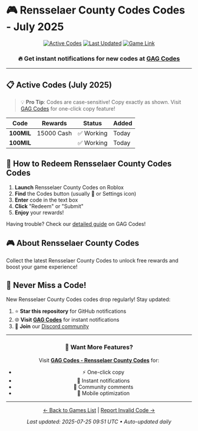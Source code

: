 # 🎮 Rensselaer County Codes Codes - July 2025

<div align="center">

[![Active Codes](https://img.shields.io/badge/Active%20Codes-2-brightgreen)](https://gagcodes.com/roblox/rensselaer-county)
[![Last Updated](https://img.shields.io/badge/Last%20Updated-Today-orange)](https://gagcodes.com/roblox/rensselaer-county)
[![Game Link](https://img.shields.io/badge/Play-Rensselaer%20County%20Codes-red)](https://www.roblox.com/games/)

### 🔥 **Get instant notifications for new codes at [GAG Codes](https://gagcodes.com/roblox/rensselaer-county)**

</div>

---

## 📋 Active Codes (July 2025)

> 💡 **Pro Tip**: Codes are case-sensitive! Copy exactly as shown. Visit [GAG Codes](https://gagcodes.com/roblox/rensselaer-county) for one-click copy feature!

| Code | Rewards | Status | Added |
|------|---------|--------|-------|
| **100MIL** | 15000 Cash | ✅ Working | Today |
| **100MIL** |  | ✅ Working | Today |


## 📖 How to Redeem Rensselaer County Codes Codes

1. **Launch** Rensselaer County Codes on Roblox
2. **Find** the Codes button (usually 🎁 or Settings icon)
3. **Enter** code in the text box
4. **Click** "Redeem" or "Submit"
5. **Enjoy** your rewards!

Having trouble? Check our [detailed guide](https://gagcodes.com/roblox/rensselaer-county#how-to-redeem) on GAG Codes!

## 🎮 About Rensselaer County Codes

Collect the latest Rensselaer County Codes to unlock free rewards and boost your game experience!

## 🔔 Never Miss a Code!

New Rensselaer County Codes codes drop regularly! Stay updated:

1. ⭐ **Star this repository** for GitHub notifications
2. 🌐 **Visit [GAG Codes](https://gagcodes.com/roblox/rensselaer-county)** for instant notifications
3. 💬 **Join** our [Discord community](https://gagcodes.com/discord)

---

<div align="center">

### 🚀 Want More Features?

Visit [**GAG Codes - Rensselaer County Codes**](https://gagcodes.com/roblox/rensselaer-county) for:
- ⚡ One-click copy
- 🔔 Instant notifications  
- 💬 Community comments
- 📱 Mobile optimization

---

[← Back to Games List](README.md) | [Report Invalid Code →](https://github.com/yourusername/roblox-codes-directory/issues)

*Last updated: 2025-07-25 09:51 UTC • Auto-updated daily*

</div>